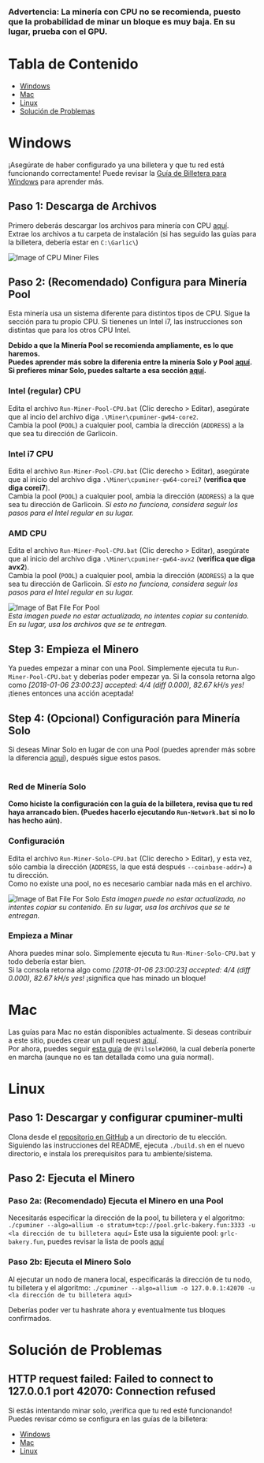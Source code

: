 ### Advertencia: La minería con CPU  no se recomienda, puesto que la probabilidad de minar un bloque es muy baja. En su lugar, prueba con el GPU.

# Tabla de Contenido
- [Windows](#windows)
- [Mac](#mac)
- [Linux](#linux)
- [Solución de Problemas](#solución-de-problemas)

# Windows
¡Asegúrate de haber configurado ya una billetera y que tu red está funcionando correctamente! Puede revisar la [Guía de Billetera para Windows](wallet-win.html) para aprender más.

## Paso 1: Descarga de Archivos
Primero deberás descargar los archivos para minería con CPU [aquí](ROOT/files/miner-cpu-win.zip).  
Extrae los archivos a tu carpeta de instalación (si has seguido las guías para la billetera, debería estar en `C:\Garlic\`)

![Image of CPU Miner Files](https://i.imgur.com/6Nwy2dC.png)  

## Paso 2: (Recomendado) Configura para Minería Pool
Esta minería usa un sistema diferente para distintos tipos de CPU. Sigue la sección para tu propio CPU.
Si tienenes un Intel i7, las instrucciones son distintas que para los otros CPU Intel.

**Debido a que la Minería Pool se recomienda ampliamente, es lo que haremos.**  
**Puedes aprender más sobre la diferenia entre la minería Solo y Pool [aquí](how-to-mine.html#solo-vs-pool).**  
**Si prefieres minar Solo, puedes saltarte a esa sección [aquí](#step-4-optional-solo-mining).**

### Intel (regular) CPU
Edita el archivo `Run-Miner-Pool-CPU.bat` (Clic derecho > Editar), asegúrate que al incio del archivo diga `.\Miner\cpuminer-gw64-core2`.  
Cambia la pool (`POOL`) a cualquier pool, cambia la dirección (`ADDRESS`) a la que sea tu dirección de Garlicoin.

### Intel i7 CPU
Edita el archivo `Run-Miner-Pool-CPU.bat` (Clic derecho > Editar), asegúrate que al inicio del archivo diga `.\Miner\cpuminer-gw64-corei7` (**verifica que diga corei7**).  
Cambia la pool (`POOL`) a cualquier pool, ambia la dirección (`ADDRESS`) a la que sea tu dirección de Garlicoin.
*Si esto no funciona, considera seguir los pasos para el Intel regular en su lugar.*

### AMD CPU
Edita el archivo `Run-Miner-Pool-CPU.bat` (Clic derecho > Editar), asegúrate que al inicio del archivo diga `.\Miner\cpuminer-gw64-avx2` (**verifica que diga avx2**).  
Cambia la pool (`POOL`) a cualquier pool, ambia la dirección (`ADDRESS`) a la que sea tu dirección de Garlicoin.
*Si esto no funciona, considera seguir los pasos para el Intel regular en su lugar.*

![Image of Bat File For Pool](https://i.imgur.com/puFRTqU.png)  
*Esta imagen puede no estar actualizada, no intentes copiar su contenido. En su lugar, usa los archivos que se te entregan.*
<br />

## Step 3: Empieza el Minero
Ya puedes empezar a minar con una Pool. Simplemente ejecuta tu `Run-Miner-Pool-CPU.bat` y deberías poder empezar ya.
Si la consola retorna algo como *[2018-01-06 23:00:23] accepted: 4/4 (diff 0.000), 82.67 kH/s yes!* ¡tienes entonces una acción aceptada! 

## Step 4: (Opcional) Configuración para Minería Solo 
Si deseas Minar Solo en lugar de con una Pool (puedes aprender más sobre la diferencia [aquí](how-to-mine.html#solo-vs-pool)), después sigue estos pasos.  
<br>

### Red de Minería Solo
**Como hiciste la configuración con la guía de la billetera, revisa que tu red haya arrancado bien. (Puedes hacerlo ejecutando `Run-Network.bat` si no lo has hecho aún).**

### Configuración
Edita el archivo `Run-Miner-Solo-CPU.bat` (Clic derecho > Editar), y esta vez, sólo cambia la dirección (`ADDRESS`, la que está después `--coinbase-addr=`) a tu dirección.  
Como no existe una pool, no es necesario cambiar nada más en el archivo.

![Image of Bat File For Solo](https://i.imgur.com/n6CyWMp.png)
*Esta imagen puede no estar actualizada, no intentes copiar su contenido. En su lugar, usa los archivos que se te entregan.*
<br>

### Empieza a Minar
Ahora puedes minar solo. Simplemente ejecuta tu `Run-Miner-Solo-CPU.bat` y todo debería estar bien.  
Si la consola retorna algo como *[2018-01-06 23:00:23] accepted: 4/4 (diff 0.000), 82.67 kH/s yes!* ¡significa que has minado un bloque! 

# Mac
Las guías para Mac no están disponibles actualmente. Si deseas contribuir a este sitio, puedes crear un pull request [aquí](https://github.com/PandawanFr/GarlicoinHelp/pulls).  
Por ahora, puedes seguir [esta guía](https://gist.github.com/PandawanFr/7c0c500ee679eac799ec4b92a225f816) de `@Vilsol#2060`, la cual debería ponerte en marcha (aunque no es tan detallada como una guía normal). 

# Linux

## Paso 1: Descargar y configurar cpuminer-multi
Clona desde el [repositorio en GitHub](https://github.com/GarlicoinOrg/cpuminer-multi) a un directorio de tu elección. Siguiendo las instrucciones del README, ejecuta `./build.sh` en el nuevo directorio, e instala los prerequisitos para tu ambiente/sistema. 

## Paso 2: Ejecuta el Minero

### Paso 2a: (Recomendado) Ejecuta el Minero en una Pool
Necesitarás especificar la dirección de la pool, tu billetera y el algoritmo:
`./cpuminer --algo=allium -o stratum+tcp://pool.grlc-bakery.fun:3333 -u  <la dirección de tu billetera aquí>`
Este usa la siguiente pool: `grlc-bakery.fun`, puedes revisar la lista de pools [aquí](pool-mining.html#main-net)

### Paso 2b: Ejecuta el Minero Solo
Al ejecutar un nodo de manera local, especificarás la dirección de tu nodo, tu billetera y el algoritmo:
`./cpuminer --algo=allium -o 127.0.0.1:42070 -u  <la dirección de tu billetera aquí>`

Deberías poder ver tu hashrate ahora y eventualmente tus bloques confirmados. 

# Solución de Problemas

## HTTP request failed: Failed to connect to 127.0.0.1 port 42070: Connection refused
Si estás intentando minar solo, ¡verifica que tu red esté funcionando! Puedes revisar cómo se configura en las guías de la billetera:
- [Windows](./wallet-win.html)
- [Mac](./wallet-mac.html)
- [Linux](./wallet-nix.html)
